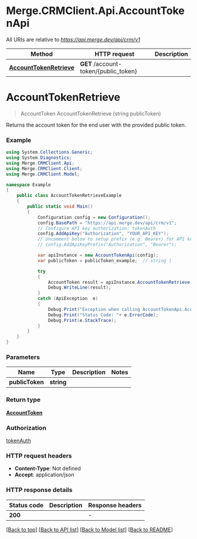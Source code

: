 # Merge.CRMClient.Api.AccountTokenApi

All URIs are relative to *https://api.merge.dev/api/crm/v1*

Method | HTTP request | Description
------------- | ------------- | -------------
[**AccountTokenRetrieve**](AccountTokenApi.md#accounttokenretrieve) | **GET** /account-token/{public_token} | 


<a name="accounttokenretrieve"></a>
# **AccountTokenRetrieve**
> AccountToken AccountTokenRetrieve (string publicToken)



Returns the account token for the end user with the provided public token.

### Example
```csharp
using System.Collections.Generic;
using System.Diagnostics;
using Merge.CRMClient.Api;
using Merge.CRMClient.Client;
using Merge.CRMClient.Model;

namespace Example
{
    public class AccountTokenRetrieveExample
    {
        public static void Main()
        {
            Configuration config = new Configuration();
            config.BasePath = "https://api.merge.dev/api/crm/v1";
            // Configure API key authorization: tokenAuth
            config.AddApiKey("Authorization", "YOUR_API_KEY");
            // Uncomment below to setup prefix (e.g. Bearer) for API key, if needed
            // config.AddApiKeyPrefix("Authorization", "Bearer");

            var apiInstance = new AccountTokenApi(config);
            var publicToken = publicToken_example;  // string | 

            try
            {
                AccountToken result = apiInstance.AccountTokenRetrieve(publicToken);
                Debug.WriteLine(result);
            }
            catch (ApiException  e)
            {
                Debug.Print("Exception when calling AccountTokenApi.AccountTokenRetrieve: " + e.Message );
                Debug.Print("Status Code: "+ e.ErrorCode);
                Debug.Print(e.StackTrace);
            }
        }
    }
}
```

### Parameters

Name | Type | Description  | Notes
------------- | ------------- | ------------- | -------------
 **publicToken** | **string**|  | 

### Return type

[**AccountToken**](AccountToken.md)

### Authorization

[tokenAuth](../README.md#tokenAuth)

### HTTP request headers

 - **Content-Type**: Not defined
 - **Accept**: application/json


### HTTP response details
| Status code | Description | Response headers |
|-------------|-------------|------------------|
| **200** |  |  -  |

[[Back to top]](#) [[Back to API list]](../README.md#documentation-for-api-endpoints) [[Back to Model list]](../README.md#documentation-for-models) [[Back to README]](../README.md)

